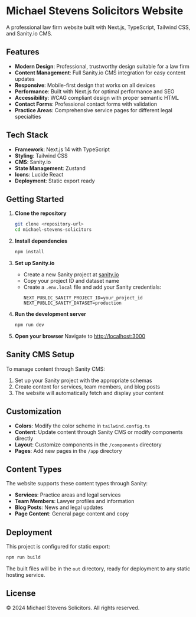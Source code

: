 # Michael Stevens Solicitors Website

A professional law firm website built with Next.js, TypeScript, Tailwind CSS, and Sanity.io CMS.

## Features

- **Modern Design**: Professional, trustworthy design suitable for a law firm
- **Content Management**: Full Sanity.io CMS integration for easy content updates
- **Responsive**: Mobile-first design that works on all devices
- **Performance**: Built with Next.js for optimal performance and SEO
- **Accessibility**: WCAG compliant design with proper semantic HTML
- **Contact Forms**: Professional contact forms with validation
- **Practice Areas**: Comprehensive service pages for different legal specialties

## Tech Stack

- **Framework**: Next.js 14 with TypeScript
- **Styling**: Tailwind CSS
- **CMS**: Sanity.io
- **State Management**: Zustand
- **Icons**: Lucide React
- **Deployment**: Static export ready

## Getting Started

1. **Clone the repository**
   ```bash
   git clone <repository-url>
   cd michael-stevens-solicitors
   ```

2. **Install dependencies**
   ```bash
   npm install
   ```

3. **Set up Sanity.io**
   - Create a new Sanity project at [sanity.io](https://sanity.io)
   - Copy your project ID and dataset name
   - Create a `.env.local` file and add your Sanity credentials:
     ```
     NEXT_PUBLIC_SANITY_PROJECT_ID=your_project_id
     NEXT_PUBLIC_SANITY_DATASET=production
     ```

4. **Run the development server**
   ```bash
   npm run dev
   ```

5. **Open your browser**
   Navigate to [http://localhost:3000](http://localhost:3000)

## Sanity CMS Setup

To manage content through Sanity CMS:

1. Set up your Sanity project with the appropriate schemas
2. Create content for services, team members, and blog posts
3. The website will automatically fetch and display your content

## Customization

- **Colors**: Modify the color scheme in `tailwind.config.ts`
- **Content**: Update content through Sanity CMS or modify components directly
- **Layout**: Customize components in the `/components` directory
- **Pages**: Add new pages in the `/app` directory

## Content Types

The website supports these content types through Sanity:

- **Services**: Practice areas and legal services
- **Team Members**: Lawyer profiles and information
- **Blog Posts**: News and legal updates
- **Page Content**: General page content and copy

## Deployment

This project is configured for static export:

```bash
npm run build
```

The built files will be in the `out` directory, ready for deployment to any static hosting service.

## License

© 2024 Michael Stevens Solicitors. All rights reserved.